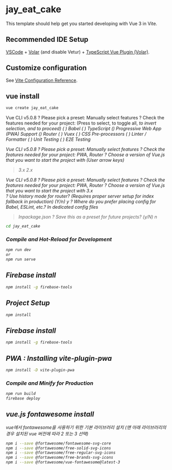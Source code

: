 # jay_eat_cake

This template should help get you started developing with Vue 3 in Vite.

## Recommended IDE Setup

[VSCode](https://code.visualstudio.com/) + [Volar](https://marketplace.visualstudio.com/items?itemName=Vue.volar) (and disable Vetur) + [TypeScript Vue Plugin (Volar)](https://marketplace.visualstudio.com/items?itemName=Vue.vscode-typescript-vue-plugin).

## Customize configuration

See [Vite Configuration Reference](https://vitejs.dev/config/).

## vue install
```sh
vue create jay_eat_cake
```
Vue CLI v5.0.8
? Please pick a preset: Manually select features
? Check the features needed for your project: (Press <space> to select, <a> 
to toggle all, <i> to invert selection, and <enter> to proceed)
 ( ) Babel
 ( ) TypeScript
 (*) Progressive Web App (PWA) Support
 (*) Router
 ( ) Vuex
 ( ) CSS Pre-processors
 ( ) Linter / Formatter
 ( ) Unit Testing
 ( ) E2E Testing

Vue CLI v5.0.8
? Please pick a preset: Manually select features
? Check the features needed for your project: PWA, Router
? Choose a version of Vue.js that you want to start the project with (User arrow keys)
>3.x
2.x

Vue CLI v5.0.8
? Please pick a preset: Manually select features
? Check the features needed for your project: PWA, Router
? Choose a version of Vue.js that you want to start the project with 3.x    
? Use history mode for router? (Requires proper server setup for index fallback in production) 
  (Y/n) y
? Where do you prefer placing config for Babel, ESLint, etc.? 
In dedicated config files
> Inpackage.json
? Save this as a preset for future projects? 
  (y/N) n

```sh
cd jay_eat_cake
```

### Compile and Hot-Reload for Development
```sh
npm run dev
or
npm run serve
```

## Firebase install
```sh
npm install -g firebase-tools
```

## Project Setup
```sh
npm install
```

## Firebase install
```sh
npm install -g firebase-tools
```

## PWA : Installing vite-plugin-pwa
```sh
npm install -D vite-plugin-pwa
```

### Compile and Minify for Production
```sh
npm run build
firebase deploy
```

## vue.js fontawesome install
vue에서 fontawesome을 사용하기 위한 기본 라이브러리 설치
(맨 아래 라이브러리의 경우 설치된 vue 버전에 따라 2 또는 3 선택)
```sh
npm i --save @fortawesome/fontawesome-svg-core
npm i --save @fortawesome/free-solid-svg-icons
npm i --save @fortawesome/free-regular-svg-icons
npm i --save @fortawesome/free-brands-svg-icons
npm i --save @fortawesome/vue-fontawesome@latest-3
```
